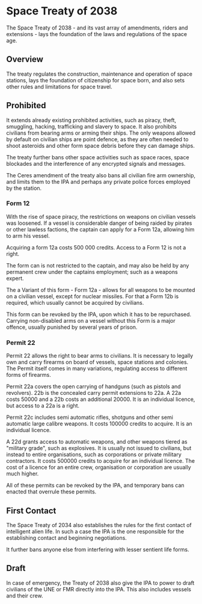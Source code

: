 # Space Treaty of 2038

The Space Treaty of 2038 - and its vast array of amendments, riders and
extensions - lays the foundation of the laws and regulations of the space age.

## Overview

The treaty regulates the construction, maintenance and operation of space
stations, lays the foundation of citizenship for space born, and also sets
other rules and limitations for space travel.

## Prohibited

It extends already existing prohibited activities, such as piracy, theft,
smuggling, hacking, trafficking and slavery to space. It also prohibits
civilians from bearing arms or arming their ships. The only weapons allowed by
default on civilian ships are point defence, as they are often needed to shoot
asteroids and other form space debris before they can damage ships.

The treaty further bans other space activities such as space races, space
blockades and the interference of any encrypted signals and messages.

The Ceres amendment of the treaty also bans all civilian fire arm ownership,
and limits them to the IPA and perhaps any private police forces employed by
the station.

### Form 12

With the rise of space piracy, the restrictions on weapons on civilian vessels
was loosened. If a vessel is considerable danger of being raided by pirates or
other lawless factions, the captain can apply for a Form 12a, allowing him to
arm his vessel.

Acquiring a form 12a costs 500 000 credits. Access to a Form 12 is not a right.

The form can is not restricted to the captain, and may also be held by any
permanent crew under the captains employment; such as a weapons expert.

The a Variant of this form - Form 12a - allows for all weapons to be mounted on
a civilian vessel, except for nuclear missiles. For that a Form 12b is required,
which usually cannot be acquired by civilians.

This form can be revoked by the IPA, upon which it has to be repurchased.
Carrying non-disabled arms on a vessel without this Form is a major offence,
usually punished by several years of prison.

### Permit 22

Permit 22 allows the right to bear arms to civilians. It is necessary to legally
own and carry firearms on board of vessels, space stations and colonies. The
Permit itself comes in many variations, regulating access to different forms of
firearms.

Permit 22a covers the open carrying of handguns (such as pistols and revolvers).
22b is the concealed carry permit extensions to 22a. A 22a costs 50000 and a
22b costs an additional 20000. It is an individual licence, but access to a 22a
is a right.

Permit 22c includes semi automatic rifles, shotguns and other semi automatic
large calibre weapons. It costs 100000 credits to acquire. It is an individual
licence.

A 22d grants access to automatic weapons, and other weapons tiered as "military
grade", such as explosives. It is usually not issued to civilians, but instead
to entire organisations, such as corporations or private military contractors.
It costs 500000 credits to acquire for an individual licence. The cost of a
licence for an entire crew, organisation or corporation are usually much higher.

All of these permits can be revoked by the IPA, and temporary bans can enacted
that overrule these permits.

## First Contact

The Space Treaty of 2034 also establishes the rules for the first contact of
intelligent alien life. In such a case the IPA is the one responsible for the
establishing contact and beginning negotiations.

It further bans anyone else from interfering with lesser sentient life forms.

## Draft

In case of emergency, the Treaty of 2038 also give the IPA to power to draft
civilians of the UNE or FMR directly into the IPA. This also includes vessels
and their crew.
